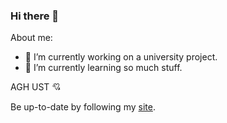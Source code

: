 ### Hi there 👋

About me:
- 🔭 I’m currently working on a university project.
- 🌱 I’m currently learning so much stuff.

AGH UST :cupid:

Be up-to-date by following my [site](https://dulmicha.github.io/).
